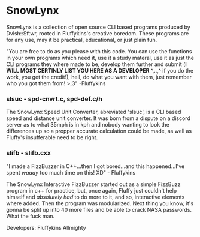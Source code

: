 # SnowLynx
SnowLynx is a collection of open source CLI based programs produced by Dvlsh::Sftwr, rooted in Fluffykins's creative boredom. These programs are for any use, may it be practical, educational, or just plain fun.

"You are free to do as you please with this code. You can use the functions in your own programs which need it, use it a study materal, use it as just the CLI 
programs they where made to be, develop them further and submit (**I WILL MOST CERTINLY LIST YOU HERE AS A DEVELOPER** ^,..,^ if you do the work, you 
get the credit!), hell, do what you want with them, just remember who you got them from! >;3" -Fluffykins

### slsuc - spd-cnvrt.c, spd-def.c/h

The SnowLynx Speed Unit Converter, abreviated 'slsuc', is a CLI based speed and distance unit converter. It was born from a dispute on a discord server as to 
what 35mph is in kph and nobody wanting to look the differences up so a propper accurate calculation could be made, as well as Fluffy's insufferable need to be right. 

### slifb - slifb.cxx

"I made a FizzBuzzer in C++...then I got bored...and this happened...I've spent _waaay_ too much time on this! XD" - Fluffykins

The SnowLynx Interactive FizzBuzzer started out as a simple FizzBuzz program in c++ for practice, but, once again, Fluffy just couldn't help himself and _absolutely 
had_ to do more to it, and so, interactive elements where added. Then the program was modularized. Next thing you know, it's gonna be split up into 40 more files 
and be able to crack NASA passwords. What the fuck man.


Developers:
Fluffykins Allmighty
